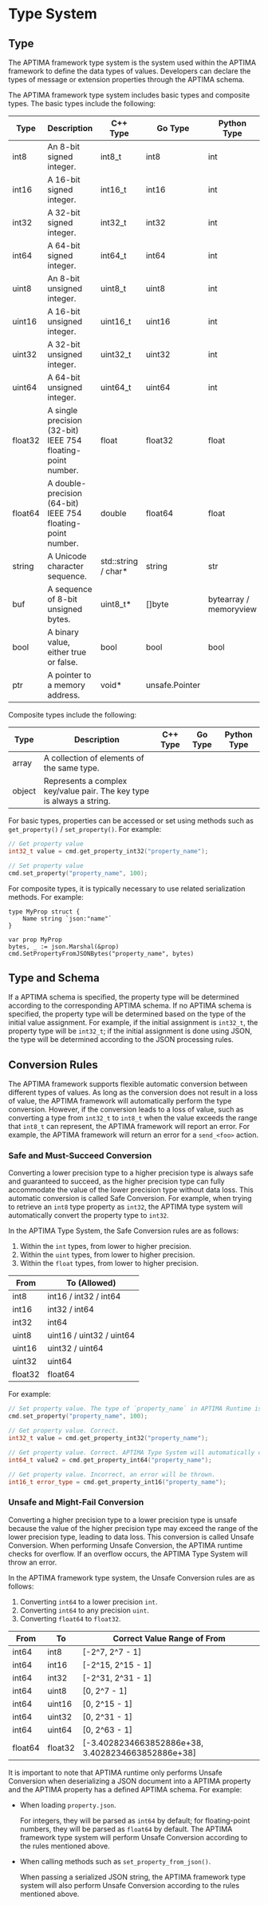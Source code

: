 # Type System

## Type

The APTIMA framework type system is the system used within the APTIMA framework to define the data types of values. Developers can declare the types of message or extension properties through the APTIMA schema.

The APTIMA framework type system includes basic types and composite types. The basic types include the following:

| Type    | Description                                               | C++ Type      | Go Type | Python Type        |
|---------|-----------------------------------------------------------|---------------|---------|--------------------|
| int8    | An 8-bit signed integer.                                   | int8_t        | int8    | int                |
| int16   | A 16-bit signed integer.                                   | int16_t       | int16   | int                |
| int32   | A 32-bit signed integer.                                   | int32_t       | int32   | int                |
| int64   | A 64-bit signed integer.                                   | int64_t       | int64   | int                |
| uint8   | An 8-bit unsigned integer.                                 | uint8_t       | uint8   | int                |
| uint16  | A 16-bit unsigned integer.                                 | uint16_t      | uint16  | int                |
| uint32  | A 32-bit unsigned integer.                                 | uint32_t      | uint32  | int                |
| uint64  | A 64-bit unsigned integer.                                 | uint64_t      | uint64  | int                |
| float32 | A single precision (32-bit) IEEE 754 floating-point number.| float         | float32 | float              |
| float64 | A double-precision (64-bit) IEEE 754 floating-point number.| double        | float64 | float              |
| string  | A Unicode character sequence.                              | std::string / char\* | string  | str        |
| buf     | A sequence of 8-bit unsigned bytes.                        | uint8_t\*     | \[\]byte | bytearray / memoryview |
| bool    | A binary value, either true or false.                      | bool          | bool    | bool               |
| ptr     | A pointer to a memory address.                             | void\*        | unsafe.Pointer |                 |

Composite types include the following:

| Type   | Description                                      | C++ Type | Go Type | Python Type |
|--------|--------------------------------------------------|----------|---------|-------------|
| array  | A collection of elements of the same type.       ||||
| object | Represents a complex key/value pair. The key type is always a string. ||||

For basic types, properties can be accessed or set using methods such as `get_property()` / `set_property()`. For example:

```cpp
// Get property value
int32_t value = cmd.get_property_int32("property_name");

// Set property value
cmd.set_property("property_name", 100);
```

For composite types, it is typically necessary to use related serialization methods. For example:

```Golang
type MyProp struct {
    Name string `json:"name"`
}

var prop MyProp
bytes, _ := json.Marshal(&prop)
cmd.SetPropertyFromJSONBytes("property_name", bytes)
```

## Type and Schema

If a APTIMA schema is specified, the property type will be determined according to the corresponding APTIMA schema. If no APTIMA schema is specified, the property type will be determined based on the type of the initial value assignment. For example, if the initial assignment is `int32_t`, the property type will be `int32_t`; if the initial assignment is done using JSON, the type will be determined according to the JSON processing rules.

## Conversion Rules

The APTIMA framework supports flexible automatic conversion between different types of values. As long as the conversion does not result in a loss of value, the APTIMA framework will automatically perform the type conversion. However, if the conversion leads to a loss of value, such as converting a type from `int32_t` to `int8_t` when the value exceeds the range that `int8_t` can represent, the APTIMA framework will report an error. For example, the APTIMA framework will return an error for a `send_<foo>` action.

### Safe and Must-Succeed Conversion

Converting a lower precision type to a higher precision type is always safe and guaranteed to succeed, as the higher precision type can fully accommodate the value of the lower precision type without data loss. This automatic conversion is called Safe Conversion. For example, when trying to retrieve an `int8` type property as `int32`, the APTIMA type system will automatically convert the property type to `int32`.

In the APTIMA Type System, the Safe Conversion rules are as follows:

1. Within the `int` types, from lower to higher precision.
2. Within the `uint` types, from lower to higher precision.
3. Within the `float` types, from lower to higher precision.

| From    | To (Allowed)             |
|---------|--------------------------|
| int8    | int16 / int32 / int64    |
| int16   | int32 / int64            |
| int32   | int64                    |
| uint8   | uint16 / uint32 / uint64 |
| uint16  | uint32 / uint64          |
| uint32  | uint64                   |
| float32 | float64                  |

For example:

```cpp
// Set property value. The type of `property_name` in APTIMA Runtime is `int32`.
cmd.set_property("property_name", 100);

// Get property value. Correct.
int32_t value = cmd.get_property_int32("property_name");

// Get property value. Correct. APTIMA Type System will automatically convert the type to `int64`.
int64_t value2 = cmd.get_property_int64("property_name");

// Get property value. Incorrect, an error will be thrown.
int16_t error_type = cmd.get_property_int16("property_name");
```

### Unsafe and Might-Fail Conversion

Converting a higher precision type to a lower precision type is unsafe because the value of the higher precision type may exceed the range of the lower precision type, leading to data loss. This conversion is called Unsafe Conversion. When performing Unsafe Conversion, the APTIMA runtime checks for overflow. If an overflow occurs, the APTIMA Type System will throw an error.

In the APTIMA framework type system, the Unsafe Conversion rules are as follows:

1. Converting `int64` to a lower precision `int`.
2. Converting `int64` to any precision `uint`.
3. Converting `float64` to `float32`.

| From    | To      | Correct Value Range of From                              |
|---------|---------|----------------------------------------------------------|
| int64   | int8    | \[-2^7, 2^7 - 1\]                                         |
| int64   | int16   | \[-2^15, 2^15 - 1\]                                       |
| int64   | int32   | \[-2^31, 2^31 - 1\]                                       |
| int64   | uint8   | \[0, 2^7 - 1\]                                            |
| int64   | uint16  | \[0, 2^15 - 1\]                                           |
| int64   | uint32  | \[0, 2^31 - 1\]                                           |
| int64   | uint64  | \[0, 2^63 - 1\]                                           |
| float64 | float32 | \[-3.4028234663852886e+38, 3.4028234663852886e+38\]       |

It is important to note that APTIMA runtime only performs Unsafe Conversion when deserializing a JSON document into a APTIMA property and the APTIMA property has a defined APTIMA schema. For example:

- When loading `property.json`.

  For integers, they will be parsed as `int64` by default; for floating-point numbers, they will be parsed as `float64` by default. The APTIMA framework type system will perform Unsafe Conversion according to the rules mentioned above.

- When calling methods such as `set_property_from_json()`.

  When passing a serialized JSON string, the APTIMA framework type system will also perform Unsafe Conversion according to the rules mentioned above.
